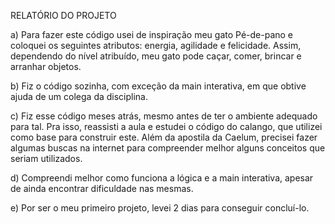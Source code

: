 RELATÓRIO DO PROJETO

a)	Para fazer este código usei de inspiração meu gato Pé-de-pano e coloquei os seguintes atributos: energia, agilidade e felicidade. Assim, dependendo do nível atribuído, meu gato pode caçar, comer, brincar e arranhar objetos. 

b)	 Fiz o código sozinha, com exceção da main interativa, em que obtive ajuda de um colega da disciplina.

c)	Fiz esse código meses atrás, mesmo antes de ter o ambiente adequado para tal. Pra isso, reassisti a aula e estudei o código do calango, que utilizei como base para construir este. Além da apostila da Caelum, precisei fazer algumas buscas na internet para compreender melhor alguns conceitos que seriam utilizados. 

d)	Compreendi melhor como funciona a lógica e a main interativa, apesar de ainda encontrar dificuldade nas mesmas. 

e)	Por ser o meu primeiro projeto, levei 2 dias para conseguir concluí-lo. 
